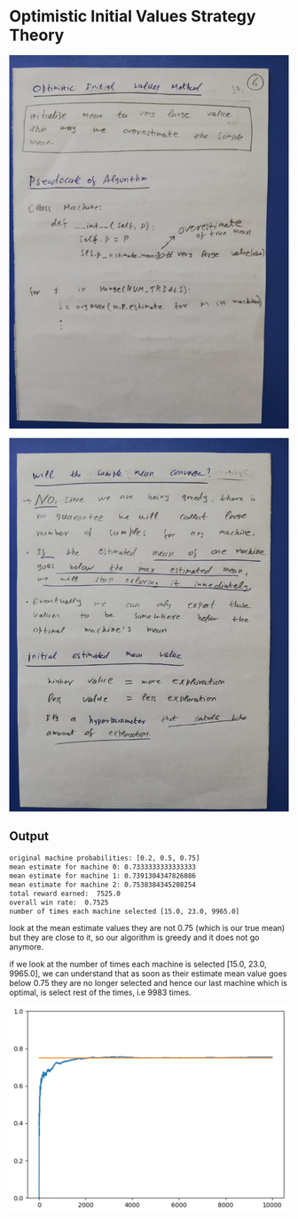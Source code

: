 
# Optimistic Initial Values Strategy Theory

![Optimistic Initial Values Strategy Theory P1](https://github.com/mudasiryounas/RLCourse/blob/master/optimistic_initial_values/theory/p1.jpeg)

![Optimistic Initial Values Strategy Theory P2](https://github.com/mudasiryounas/RLCourse/blob/master/optimistic_initial_values/theory/p2.jpeg)

## Output
```
original machine probabilities: [0.2, 0.5, 0.75]
mean estimate for machine 0: 0.7333333333333333
mean estimate for machine 1: 0.7391304347826086
mean estimate for machine 2: 0.7538384345208254
total reward earned:  7525.0
overall win rate:  0.7525
number of times each machine selected [15.0, 23.0, 9965.0]
```

look at the mean estimate values they are not 0.75 (which is our true mean) but they are close to it, so our algorithm is greedy and it does not go anymore.

if we look at the number of times each machine is selected [15.0, 23.0, 9965.0], we can understand that as soon as their estimate mean value goes below 0.75 they are no longer selected and hence our last machine which is optimal, is select rest of the times, i.e 9983 times. 

![Optimistic Initial Values Strategy Theory P3](https://github.com/mudasiryounas/RLCourse/blob/master/optimistic_initial_values/theory/p3.png)
